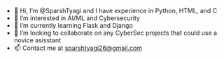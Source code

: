 - 👋 Hi, I’m @SparshTyagi and I have experience in Python, HTML, and C
- 👀 I’m interested in AI/ML and Cybersecurity
- 🌱 I’m currently learning Flask and Django
- 💞️ I’m looking to collaborate on any CyberSec projects that could use a novice asisstant
- 📫 Contact me at sparshtyagi26@gmail.com

<!---
SparshTyagi/SparshTyagi is a ✨ special ✨ repository because its `README.md` (this file) appears on your GitHub profile.
You can click the Preview link to take a look at your changes.
--->
